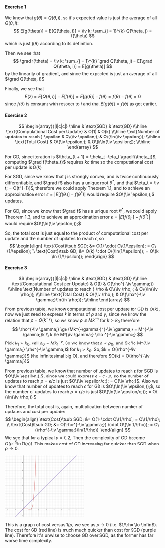 #### Exercise 1

We know that $g(\theta) = Q(\theta, i)$. so it's expected value is just the average of all $Q(\theta, i)$:
$$
E[g(\theta)] = E[Q(\theta, i)] = \iv k; \sum_{j = 1}^{k} Q(\theta, j) = f(\theta)
$$
which is just $f(\theta)$​ according to its definition.

Then we see that
$$
\grad f(\theta) = \iv k; \sum_{j = 1}^{k} \grad Q(\theta, j) = E[\grad Q(\theta, i)] = E[g(\theta)]
$$
by the linearity of gradient, and since the expected is just an average of all $\grad Q(\theta, i)$

Finally, we see that
$$
E(z) = E[Q(\theta, i)] - E[f(\theta)] = E[g(\theta)] - f(\theta) = f(\theta) -f(\theta) = 0
$$
since $f(\theta)$ is constant with respect to $i$ and that $E[g(\theta)] = f(\theta)$ as got earlier.



#### Exercise 2

$$
\begin{array}{|l|c|c|}
\hline
& \text{SGD} & \text{GD}
\\\hline
\text{Computational Cost per Update} & O(1) & O(k)
\\\hline
\text{Number of updates to reach } \epsilon & O\(\iv \epsilon;); & O\(\ln(\iv \epsilon;));
\\\hline
\text{Total Cost} & O\(\iv \epsilon;); & O\(k\ln(\iv \epsilon;));
\\\hline
\end{array}
$$

For GD, since iteration is $\theta_{t + 1} = \theta_t  -\eta_t \grad f(\theta_t)$, computing $\grad f(\theta_t)$ requires $kc$ time so the computational cost per update is $O(k)$

For SGD, since we know that $f$ is strongly convex, and is twice continuously differentiable, and $\grad f$ also has a unique root $\theta^*$, and that $\eta_t = \iv t; = O(t^{-1})$, therefore we could apply Theorem 1.1, and to achieve an approximation error $\epsilon = |E[f(\theta_t)] - f(\theta^*)|$ would require $O\(\iv \epsilon;);$ updates.

For GD, since we know that $\grad f$  has a unique root $\theta^*$, we could apply Theorem 1.3, and to achieve an approximation error $\epsilon = |E[f(\theta_t)] - f(\theta^*)|$ would require $O\(\ln(\iv \epsilon;));$

So, the total cost is just equal to the product of computational cost per update and the number of updates to reach $\epsilon$, so
$$
\begin{align}
\text{Cost}\tsub SGD; &= O(1) \cdot O\(1/\epsilon); = O\(1/\epsilon); \\
\text{Cost}\tsub GD; &= O(k) \cdot O\(\ln(1/\epsilon)); = O\(k \ln (1/\epsilon));
\end{align}
$$


#### Exercise 3

$$
\begin{array}{|l|c|c|}
\hline
& \text{SGD} & \text{GD}
\\\hline
\text{Computational Cost per Update} & O(1) & O(\rho^{-\iv \gamma;})
\\\hline
\text{Number of updates to reach } \rho & O\(\iv \rho;); & O\(\ln(\iv \rho;));
\\\hline
\text{Total Cost} & O\(\iv \rho;); & O\(\rho^{-\iv \gamma;}\ln(\iv \rho;));
\\\hline
\end{array}
$$

From previous table, we know computational cost per update for GD is $O(k)$, now we just need to express $k$ in terms of $\rho$ and $\gamma$, since we know the relation that $\rho = O(k^{-\gamma})$, so we know $\rho \le Mk^{-\gamma}$ for $k > k_0$ therefore
$$
\rho^{-\iv \gamma;} \ge (Mk^{-\gamma})^{-\iv \gamma;} = M^{-\iv \gamma;}k \\
k \le M^{\iv \gamma;} \rho ^{-\iv \gamma;}
$$
Pick $k_1 > k_0$, call $\rho_0 = Mk_1^{-\gamma}$. So we know that $\rho < \rho_0$, and $k \le M^{\iv \gamma;} \rho^{-\iv \gamma;}$ for $k_1 > k_0$. So, $k = O(\rho^{-\iv \gamma;})$ (the infinitesimal big O), and therefore $O(k) = O(\rho^{-\iv \gamma;})$

From previous table, we know that number of updates to reach $\epsilon$ for SGD is $O\(\iv \epsilon;);$, since we could express $\epsilon = c\cdot \rho$, so the number of updates to reach $\rho = \epsilon/c$ is just $O\(\iv \epsilon/c;); = O(\iv \rho;)$. Also we know that number of updates to reach $\epsilon$ for GD is $O\(\ln(\iv \epsilon;));$,  so the number of updates to reach $\rho = \epsilon/c$ is just $O\(\ln(\iv \epsilon/c;)); = O\(\ln(\iv \rho;));$

Therefore, the total cost is, again, multiplication between number of updates and cost per update:
$$
\begin{align}
\text{Cost}\tsub SGD; &= O(1) \cdot O\(1/\rho); = O\(1/\rho); \\
\text{Cost}\tsub GD; &= O(\rho^{-\iv \gamma;}) \cdot O\(\ln(1/\rho)); = O\(\rho^{-\iv \gamma;}\ln(1/\rho));
\end{align}
$$
We see that for a typical $\gamma = 0.2$, Then the complexity of GD become $O(\rho^{-5}\ln(1/\rho))$. This makes cost of GD increasing far quicker than SGD when $\rho \to 0$.

<img src="./Theory.assets/image-20240427190502028.png" alt="image-20240427190502028" style="zoom:25%;" />

This is a graph of cost versus $1/\rho$, we see as $\rho \to 0$ (i.e. $1/\rho \to \infin$). The cost for GD (red line) is much much quicker than cost for SGD (purple line). Therefore it's unwise to choose GD over SGD, as the former has far worse time complexity.





